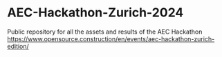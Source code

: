 # AEC-Hackathon-Zurich-2024
Public repository for all the assets and results of the AEC Hackathon https://www.opensource.construction/en/events/aec-hackathon-zurich-edition/
